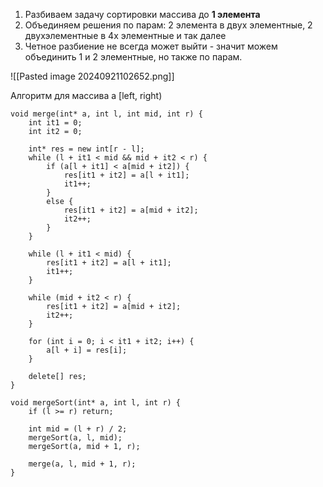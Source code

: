 
1. Разбиваем задачу сортировки массива до **1 элемента**
2. Объединяем решения по парам: 2 элемента в двух элементные, 2 двухэлементные в 4х элементные и так далее
3. Четное разбиение не всегда может выйти - значит можем объединить 1 и 2 элементные, но также по парам.

![[Pasted image 20240921102652.png]]

Алгоритм для массива a \[left, right)
```
void merge(int* a, int l, int mid, int r) {
    int it1 = 0;
    int it2 = 0;

    int* res = new int[r - l];
    while (l + it1 < mid && mid + it2 < r) {
        if (a[l + it1] < a[mid + it2]) {
            res[it1 + it2] = a[l + it1];
            it1++;
        }
        else {
            res[it1 + it2] = a[mid + it2];
            it2++;
        }
    }

    while (l + it1 < mid) {
        res[it1 + it2] = a[l + it1];
        it1++;
    }

    while (mid + it2 < r) {
        res[it1 + it2] = a[mid + it2];
        it2++;
    }

    for (int i = 0; i < it1 + it2; i++) {
        a[l + i] = res[i];
    }

    delete[] res;
}

void mergeSort(int* a, int l, int r) {
    if (l >= r) return;

    int mid = (l + r) / 2;
    mergeSort(a, l, mid);
    mergeSort(a, mid + 1, r);

    merge(a, l, mid + 1, r);
}
```